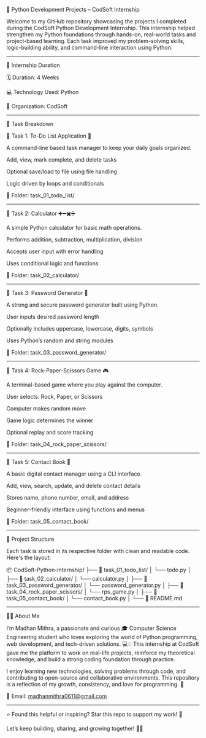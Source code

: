
🧠 Python Development Projects – CodSoft Internship

Welcome to my GitHub repository showcasing the projects I completed during the CodSoft Python Development Internship.
This internship helped strengthen my Python foundations through hands-on, real-world tasks and project-based learning.
Each task improved my problem-solving skills, logic-building ability, and command-line interaction using Python.


---

📅 Internship Duration

🗓️ Duration: 4 Weeks

💻 Technology Used: Python

🏢 Organization: CodSoft



---

📌 Task Breakdown

🔗 Task 1: To-Do List Application 📝

A command-line based task manager to keep your daily goals organized.

Add, view, mark complete, and delete tasks

Optional save/load to file using file handling

Logic driven by loops and conditionals


📁 Folder: task_01_todo_list/


---

🔗 Task 2: Calculator ➕➖✖️➗

A simple Python calculator for basic math operations.

Performs addition, subtraction, multiplication, division

Accepts user input with error handling

Uses conditional logic and functions


📁 Folder: task_02_calculator/


---

🔗 Task 3: Password Generator 🔐

A strong and secure password generator built using Python.

User inputs desired password length

Optionally includes uppercase, lowercase, digits, symbols

Uses Python’s random and string modules


📁 Folder: task_03_password_generator/


---

🔗 Task 4: Rock-Paper-Scissors Game 🎮

A terminal-based game where you play against the computer.

User selects: Rock, Paper, or Scissors

Computer makes random move

Game logic determines the winner

Optional replay and score tracking


📁 Folder: task_04_rock_paper_scissors/


---

🔗 Task 5: Contact Book 📇

A basic digital contact manager using a CLI interface.

Add, view, search, update, and delete contact details

Stores name, phone number, email, and address

Beginner-friendly interface using functions and menus


📁 Folder: task_05_contact_book/


---

📂 Project Structure

Each task is stored in its respective folder with clean and readable code. Here's the layout:

📦 CodSoft-Python-Internship/
├── 📁 task_01_todo_list/
│   └── todo.py
│
├── 📁 task_02_calculator/
│   └── calculator.py
│
├── 📁 task_03_password_generator/
│   └── password_generator.py
│
├── 📁 task_04_rock_paper_scissors/
│   └── rps_game.py
│
├── 📁 task_05_contact_book/
│   └── contact_book.py
│
└── 📄 README.md


---

👨‍💻 About Me

I’m Madhan Mithra, a passionate and curious 🎓 Computer Science Engineering student who loves exploring the world of Python programming, web development, and tech-driven solutions. 💻💡
This internship at CodSoft gave me the platform to work on real-life projects, reinforce my theoretical knowledge, and build a strong coding foundation through practice.

I enjoy learning new technologies, solving problems through code, and contributing to open-source and collaborative environments. This repository is a reflection of my growth, consistency, and love for programming. 💙

📧 Email: madhanmithra0611@gmail.com

---

⭐ Found this helpful or inspiring? Star this repo to support my work! 🌟

Let’s keep building, sharing, and growing together! 🚀🔥
